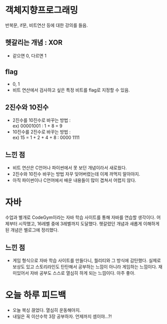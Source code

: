 # 객체지향프로그래밍
반복문, if문, 비트연산 등에 대한 강의를 들음.
## 헷갈리는 개념 : XOR 
+ 같으면 0, 다르면 1

## flag
+ 0, 1
+ 비트 연산에서 검사하고 싶은 특정 비트를 flag로 지정할 수 있음.

## 2진수와 10진수
+ 2진수를 10진수로 바꾸는 방법 :    
  ex) 00001001 : 1 + 8 = 9
+ 10진수를 2진수로 바꾸는 방법 :    
  ex) 15 = 1 + 2 + 4 + 8 : 0000 1111

## 느낀 점
+ 비트 연산은 C언어나 파이썬에서 못 보던 개념이라서 새로웠다.
+ 2진수와 10진수 바꾸는 방법 자꾸 잊어버렸는데 이제 까먹지 말아야지.
+ 아직 파이썬이나 C언어에서 배운 내용들이 많이 겹쳐서 어렵지 않다.

# 자바
수업과 별개로 CodeGym이라는 자바 학습 사이트를 통해 자바를 연습할 생각이다. 어제부터 시작했고, 16레벨 중에 3레벨까지 도달했다. 헷갈렸던 개념과 새롭게 이해하게 된 개념은 벨로그에 정리했다.
## 느낀 점
+ 게임 형식으로 자바 학습 사이트를 만들다니, 퀄리티와 그 방식에 감탄했다. 실제로 보상도 있고 스토리라인도 탄탄해서 공부하는 느낌이 아니라 게임하는 느낌이다. 재미있어서 자바 공부도 스스로 열심히 하게 되는 느낌이다. 아주 좋아.

# 오늘 하루 피드백
+ 오늘 복싱 끊었다. 열심히 운동해야지.
+ 내일은 꼭 이산수학 3장 공부하자. 언제까지 셈이야...?!